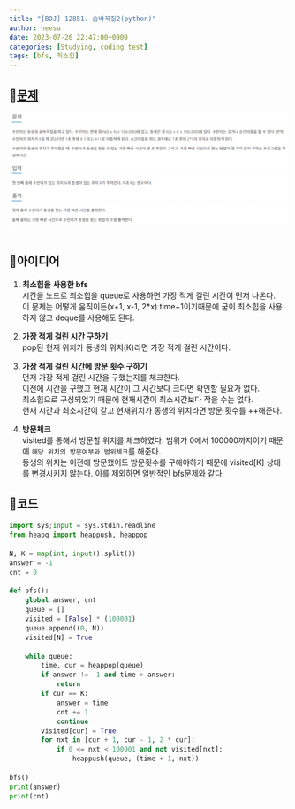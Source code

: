 ```yaml
---
title: "[BOJ] 12851. 숨바꼭질2(python)"
author: heesu
date: 2023-07-26 22:47:00+0900
categories: [Studying, coding test]
tags: [bfs, 최소힙]
---
```


## 📌[문제](https://www.acmicpc.net/problem/12851)

![Alt text](https://raw.githubusercontent.com/skagmltn7/practice_coding_test/0ad194fb00d84cba378cd7ee8fbe230868f7e8f6/BOJ/img/problem_12851.PNG)
<br><br>

## 💪아이디어<br>

1. **최소힙을 사용한 bfs**<br>
   시간을 노드로 최소힙을 queue로 사용하면 가장 적게 걸린 시간이 먼저 나온다.<br>
   이 문제는 어떻게 움직이든(x+1, x-1, 2\*x) time+1이기때문에 굳이 최소힙을 사용하지 않고 deque를 사용해도 된다.<br>

2. **가장 적게 걸린 시간 구하기**<br>
   pop된 현재 위치가 동생의 위치(K)라면 가장 적게 걸린 시간이다. <br>

3. **가장 적게 걸린 시간에 방문 횟수 구하기**<br>
   먼저 가장 적게 걸린 시간을 구했는지를 체크한다.<br>
   이전에 시간을 구했고 현재 시간이 그 시간보다 크다면 확인할 필요가 없다.<br>
   최소힙으로 구성되었기 때문에 현재시간이 최소시간보다 작을 수는 없다.<br>
   현재 시간과 최소시간이 같고 현재위치가 동생의 위치라면 방문 횟수를 ++해준다.<br>

4. **방문체크**<br>
   visited를 통해서 방문할 위치를 체크하였다. 범위가 0에서 100000까지이기 때문에 `해당 위치의 방문여부와 범위체크`를 해준다.<br> 동생의 위치는 이전에 방문했어도 방문횟수를 구해야하기 때문에 visited[K] 상태를 변경시키지 않는다. 이를 제외하면 일반적인 bfs문제와 같다.<br>

## 🥂코드

```python
import sys;input = sys.stdin.readline
from heapq import heappush, heappop

N, K = map(int, input().split())
answer = -1
cnt = 0

def bfs():
    global answer, cnt
    queue = []
    visited = [False] * (100001)
    queue.append((0, N))
    visited[N] = True

    while queue:
        time, cur = heappop(queue)
        if answer != -1 and time > answer:
            return
        if cur == K:
            answer = time
            cnt += 1
            continue
        visited[cur] = True
        for nxt in [cur + 1, cur - 1, 2 * cur]:
            if 0 <= nxt < 100001 and not visited[nxt]:
                heappush(queue, (time + 1, nxt))

bfs()
print(answer)
print(cnt)
```
